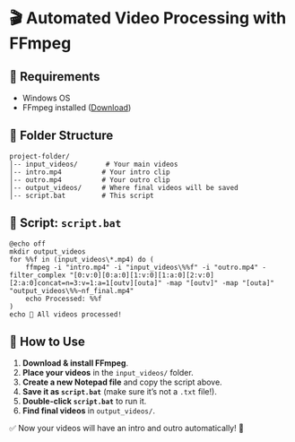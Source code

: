 # 🎬 Automated Video Processing with FFmpeg

## 📌 Requirements
- Windows OS
- FFmpeg installed ([Download](https://ffmpeg.org/download.html))

## 📂 Folder Structure
```
project-folder/
│-- input_videos/       # Your main videos
│-- intro.mp4          # Your intro clip
│-- outro.mp4          # Your outro clip
│-- output_videos/     # Where final videos will be saved
│-- script.bat         # This script
```

## 📝 Script: `script.bat`
```batch
@echo off
mkdir output_videos
for %%f in (input_videos\*.mp4) do (
    ffmpeg -i "intro.mp4" -i "input_videos\%%f" -i "outro.mp4" -filter_complex "[0:v:0][0:a:0][1:v:0][1:a:0][2:v:0][2:a:0]concat=n=3:v=1:a=1[outv][outa]" -map "[outv]" -map "[outa]" "output_videos\%%~nf_final.mp4"
    echo Processed: %%f
)
echo 🎉 All videos processed!
```

## 🚀 How to Use
1. **Download & install FFmpeg**.
2. **Place your videos** in the `input_videos/` folder.
3. **Create a new Notepad file** and copy the script above.
4. **Save it as `script.bat`** (make sure it’s not a `.txt` file!).
5. **Double-click `script.bat`** to run it.
6. **Find final videos** in `output_videos/`.

✅ Now your videos will have an intro and outro automatically! 🚀
